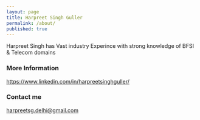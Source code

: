 ```yaml
---
layout: page
title: Harpreet Singh Guller
permalink: /about/
published: true
---
```


Harpreet Singh has Vast industry Experince with strong knowledge of BFSI & Telecom domains

### More Information

https://www.linkedin.com/in/harpreetsinghguller/

### Contact me

[harpreetsg.delhi@gmail.com](mailto:harpreetsg.delhi@gmail.com)
